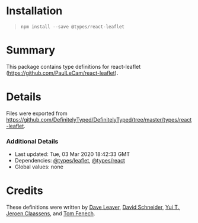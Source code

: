 # Installation
> `npm install --save @types/react-leaflet`

# Summary
This package contains type definitions for react-leaflet (https://github.com/PaulLeCam/react-leaflet).

# Details
Files were exported from https://github.com/DefinitelyTyped/DefinitelyTyped/tree/master/types/react-leaflet.

### Additional Details
 * Last updated: Tue, 03 Mar 2020 18:42:33 GMT
 * Dependencies: [@types/leaflet](https://npmjs.com/package/@types/leaflet), [@types/react](https://npmjs.com/package/@types/react)
 * Global values: none

# Credits
These definitions were written by [Dave Leaver](https://github.com/danzel), [David Schneider](https://github.com/davschne), [Yui T.](https://github.com/yuit), [Jeroen Claassens](https://github.com/favna), and [Tom Fenech](https://github.com/fenech).
